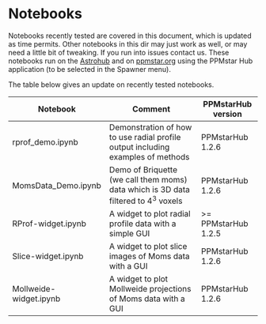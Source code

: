 # Notebooks

Notebooks recently tested are covered in this document, which is updated as time permits. Other notebooks in this dir may just work as well, or may need a little bit of tweaking. If you run into issues contact us. These notebooks run on the [Astrohub](https://astrohub.uvic.ca) and on [ppmstar.org](https://www.ppmstar.org) using the PPMstar Hub application (to be selected in the Spawner menu). 

The table below gives an update on recently tested notebooks.

Notebook | Comment | PPMstarHub version 
---------|---------|-------------------
rprof_demo.ipynb    | Demonstration of how to use radial profile output including examples of methods | PPMstarHub 1.2.6
MomsData_Demo.ipynb | Demo of Briquette (we call them moms) data which is 3D data filtered to $4^3$ voxels | PPMstarHub 1.2.6
RProf-widget.ipynb  | A widget to plot radial profile data with a simple GUI |  >= PPMstarHub 1.2.5
Slice-widget.ipynb | A widget to plot slice images of Moms data with a GUI | PPMstarHub 1.2.6
Mollweide-widget.ipynb | A widget to plot Mollweide projections of Moms data with a GUI | PPMstarHub 1.2.6


